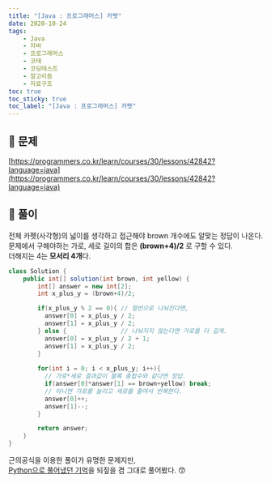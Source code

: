 ```yaml
---
title: "[Java : 프로그래머스] 카펫"
date: 2020-10-24
tags:
    - Java
    - 자바
    - 프로그래머스
    - 코테
    - 코딩테스트
    - 알고리즘
    - 자료구조
toc: true
toc_sticky: true
toc_label: "[Java : 프로그래머스] 카펫"
---
```

## 📝 문제
[https://programmers.co.kr/learn/courses/30/lessons/42842?language=java](https://programmers.co.kr/learn/courses/30/lessons/42842?language=java)

## 🎯 풀이
전체 카펫(사각형)의 넓이를 생각하고 접근해야 brown 개수에도 알맞는 정답이 나온다.  
문제에서 구해야하는 가로, 세로 길이의 합은 **(brown+4)/2** 로 구할 수 있다.  
더해지는 4는 **모서리 4개**다.  

```java
class Solution {
    public int[] solution(int brown, int yellow) {
        int[] answer = new int[2];
        int x_plus_y = (brown+4)/2;

        if(x_plus_y % 2 == 0){ // 절반으로 나눠진다면,
          answer[0] = x_plus_y / 2;
          answer[1] = x_plus_y / 2;
        } else {               // 나눠지지 않는다면 가로를 더 길게.
          answer[0] = x_plus_y / 2 + 1;
          answer[1] = x_plus_y / 2;
        }
        
        for(int i = 0; i < x_plus_y; i++){
          // 가로*세로 결과값이 블록 총합수와 같다면 정답.
          if(answer[0]*answer[1] == brown+yellow) break;
          // 아니면 가로를 늘리고 세로를 줄여서 반복한다.
          answer[0]++;
          answer[1]--;
        }

        return answer;
    }
}
```
  
근의공식을 이용한 풀이가 유명한 문제지만,  
[Python으로 풀어냈던 기억](https://hyeon9mak.github.io/python/Python-프로그래머스-카펫/)을 되짚을 겸 그대로 풀어봤다. 😙  